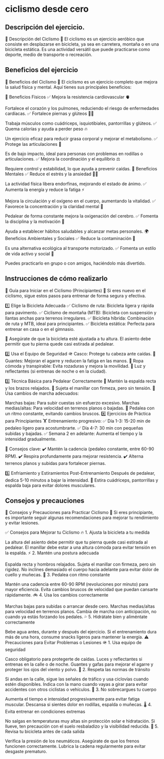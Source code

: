# ciclismo desde cero

##  Descripción del ejercicio.
🚴 Descripción del Ciclismo 🚴
El ciclismo es un ejercicio aeróbico que consiste en desplazarse en bicicleta, ya sea en carretera, montaña o en una bicicleta estática. Es una actividad versátil que puede practicarse como deporte, medio de transporte o recreación.

## Beneficios del ejercicio
🚴 Beneficios del Ciclismo 🚴
El ciclismo es un ejercicio completo que mejora la salud física y mental. Aquí tienes sus principales beneficios:

💪 Beneficios Físicos
✅ Mejora la resistencia cardiovascular 🫀

Fortalece el corazón y los pulmones, reduciendo el riesgo de enfermedades cardíacas.
✅ Fortalece piernas y glúteos 🦵🍑

Trabaja músculos como cuádriceps, isquiotibiales, pantorrillas y glúteos.
✅ Quema calorías y ayuda a perder peso 🔥

Un ejercicio eficaz para reducir grasa corporal y mejorar el metabolismo.
✅ Protege las articulaciones 🦴

Es de bajo impacto, ideal para personas con problemas en rodillas o articulaciones.
✅ Mejora la coordinación y el equilibrio ⚖️

Requiere control y estabilidad, lo que ayuda a prevenir caídas.
🧠 Beneficios Mentales
✅ Reduce el estrés y la ansiedad 🧘‍♂️

La actividad física libera endorfinas, mejorando el estado de ánimo.
✅ Aumenta la energía y reduce la fatiga ⚡

Mejora la circulación y el oxígeno en el cuerpo, aumentando la vitalidad.
✅ Favorece la concentración y la claridad mental 🎯

Pedalear de forma constante mejora la oxigenación del cerebro.
✅ Fomenta la disciplina y la motivación 🚀

Ayuda a establecer hábitos saludables y alcanzar metas personales.
🌍 Beneficios Ambientales y Sociales
✅ Reduce la contaminación 🌱

Es una alternativa ecológica al transporte motorizado.
✅ Fomenta un estilo de vida activo y social 🤝

Puedes practicarlo en grupo o con amigos, haciéndolo más divertido.

## Instrucciones de cómo realizarlo
🚴 Guía para Iniciar en el Ciclismo (Principiantes) 🚴
Si eres nuevo en el ciclismo, sigue estos pasos para entrenar de forma segura y efectiva.

1️⃣ Elige la Bicicleta Adecuada
✅ Ciclismo de ruta: Bicicleta ligera y rápida para pavimento.
✅ Ciclismo de montaña (MTB): Bicicleta con suspensión y llantas anchas para terrenos irregulares.
✅ Bicicleta híbrida: Combinación de ruta y MTB, ideal para principiantes.
✅ Bicicleta estática: Perfecta para entrenar en casa o en el gimnasio.

🔹 Asegúrate de que la bicicleta esté ajustada a tu altura. El asiento debe permitir que tu pierna quede casi estirada al pedalear.

2️⃣ Usa el Equipo de Seguridad
🪖 Casco: Protege tu cabeza ante caídas.
🧤 Guantes: Mejoran el agarre y reducen la fatiga en las manos.
👕 Ropa cómoda y transpirable: Evita rozaduras y mejora la movilidad.
🚴 Luz y reflectantes (si entrenas de noche o en la ciudad).

3️⃣ Técnica Básica para Pedalear Correctamente
🔹 Mantén la espalda recta y los brazos relajados.
🔹 Sujeta el manillar con firmeza, pero sin tensión.
🔹 Usa cambios de marcha adecuados:

Marchas bajas: Para subir cuestas sin esfuerzo excesivo.
Marchas medias/altas: Para velocidad en terrenos planos o bajadas.
🔹 Pedalea con un ritmo constante, evitando cambios bruscos.
4️⃣ Ejercicios de Práctica para Principiantes
🏋️ Entrenamiento progresivo:
✅ Día 1-3: 15-20 min de pedaleo ligero para acostumbrarte.
✅ Día 4-7: 30 min con pequeñas subidas y bajadas.
✅ Semana 2 en adelante: Aumenta el tiempo y la intensidad gradualmente.

📌 Consejos clave:
✔️ Mantén la cadencia (pedaleo constante, entre 60-90 RPM).
✔️ Respira profundamente para mejorar resistencia.
✔️ Alterna terrenos planos y subidas para fortalecer piernas.

5️⃣ Enfriamiento y Estiramientos Post-Entrenamiento
Después de pedalear, dedica 5-10 minutos a bajar la intensidad.
🦵 Estira cuádriceps, pantorrillas y espalda baja para evitar dolores musculares.

## Consejos y precauciones
🚴 Consejos y Precauciones para Practicar Ciclismo 🚴
Si eres principiante, es importante seguir algunas recomendaciones para mejorar tu rendimiento y evitar lesiones.

✅ Consejos para Mejorar tu Ciclismo
🔥 1. Ajusta la bicicleta a tu medida

La altura del asiento debe permitir que tu pierna quede casi estirada al pedalear.
El manillar debe estar a una altura cómoda para evitar tensión en la espalda.
⚡ 2. Mantén una postura adecuada

Espalda recta y hombros relajados.
Sujeta el manillar con firmeza, pero sin rigidez.
No inclines demasiado el cuerpo hacia adelante para evitar dolor de cuello y muñecas.
💨 3. Pedalea con ritmo constante

Mantén una cadencia entre 60-90 RPM (revoluciones por minuto) para mayor eficiencia.
Evita cambios bruscos de velocidad que puedan cansarte rápidamente.
🚲 4. Usa los cambios correctamente

Marchas bajas para subidas o arrancar desde cero.
Marchas medias/altas para velocidad en terrenos planos.
Cambia de marcha con anticipación, no cuando ya estás forzando los pedales.
💦 5. Hidrátate bien y aliméntate correctamente

Bebe agua antes, durante y después del ejercicio.
Si el entrenamiento dura más de una hora, consume snacks ligeros para mantener la energía.
⚠️ Precauciones para Evitar Problemas o Lesiones
🪖 1. Usa equipo de seguridad

Casco obligatorio para protegerte de caídas.
Luces y reflectantes si entrenas en la calle o de noche.
Guantes y gafas para mejorar el agarre y proteger los ojos del viento y polvo.
🚴 2. Respeta las normas de tránsito

Si andas en la calle, sigue las señales de tráfico y usa ciclovías cuando estén disponibles.
Indica con la mano cuando vayas a girar para evitar accidentes con otros ciclistas o vehículos.
🛑 3. No sobrecargues tu cuerpo

Aumenta el tiempo e intensidad progresivamente para evitar fatiga muscular.
Descansa si sientes dolor en rodillas, espalda o muñecas.
🌡️ 4. Evita entrenar en condiciones extremas

No salgas en temperaturas muy altas sin protección solar e hidratación.
Si llueve, ten precaución con el suelo resbaladizo y la visibilidad reducida.
🔧 5. Revisa tu bicicleta antes de cada salida

Verifica la presión de los neumáticos.
Asegúrate de que los frenos funcionen correctamente.
Lubrica la cadena regularmente para evitar desgaste prematuro.